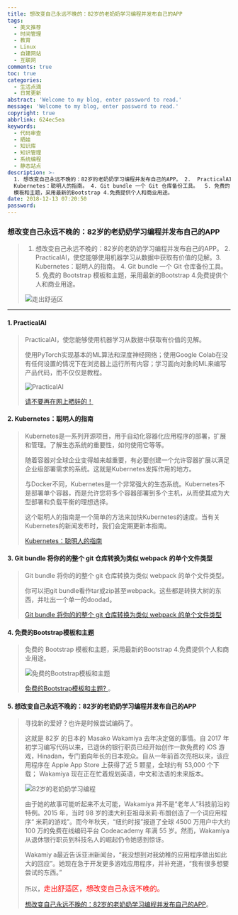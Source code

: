```yaml
---
title: 想改变自己永远不晚的：82岁的老奶奶学习编程并发布自己的APP
tags:
  - 美文推荐
  - 时间管理
  - 教育
  - Linux
  - 自建网站
  - 互联网
comments: true
toc: true
categories:
  - 生活点滴
  - 日常更新
abstract: 'Welcome to my blog, enter password to read.'
message: 'Welcome to my blog, enter password to read.'
copyright: true
abbrlink: 624ec5ea
keywords:
  - 代码审查
  - 晒娃
  - 知识库
  - 知识管理
  - 系统编程
  - 静态站点
description: >-
  1. 想改变自己永远不晚的：82岁的老奶奶学习编程并发布自己的APP。 2.  PracticalAI，使您能够使用机器学习从数据中获取有价值的见解。3.
  Kubernetes：聪明人的指南。 4. Git bundle 一个 Git 仓库备份工具。  5. 免费的 Bootstrap
  模板和主题，采用最新的Bootstrap 4.免费提供个人和商业用途。
date: 2018-12-13 07:20:50
password:
---
```

<script type="text/javascript" src="/js/src/bai.js"></script>

### 想改变自己永远不晚的：82岁的老奶奶学习编程并发布自己的APP
>  1. 想改变自己永远不晚的：82岁的老奶奶学习编程并发布自己的APP。 2.  PracticalAI，使您能够使用机器学习从数据中获取有价值的见解。3. Kubernetes：聪明人的指南。 4. Git bundle 一个 Git 仓库备份工具。  5. 免费的 Bootstrap 模板和主题，采用最新的Bootstrap 4.免费提供个人和商业用途。
>  
> ![走出舒适区](https://ws4.sinaimg.cn/large/006tNbRwgy1fy4pd3n3tbj30xc0m8q5k.jpg)

---
#### 1. PracticalAI
> PracticalAI，使您能够使用机器学习从数据中获取有价值的见解。
> 
> 使用PyTorch实现基本的ML算法和深度神经网络；使用Google Colab在没有任何设置的情况下在浏览器上运行所有内容；学习面向对象的ML来编写产品代码，而不仅仅是教程。
> 
> ![PracticalAI](https://ws1.sinaimg.cn/large/006tNbRwgy1fy4ouwdmdtj30u00uy0vt.jpg)
> 
> [请不要再在网上晒娃的！](https://thenextweb.com/lifehacks/2018/11/12/dont-post-your-kid-online/)

#### 2. Kubernetes：聪明人的指南
> Kubernetes是一系列开源项目，用于自动化容器化应用程序的部署，扩展和管理。了解生态系统的重要性，如何使用它等等。
>
> 随着容器对全球企业变得越来越重要，有必要创建一个允许容器扩展以满足企业级部署需求的系统。这就是Kubernetes发挥作用的地方。
>
>与Docker不同，Kubernetes是一个非常强大的生态系统。Kubernetes不是部署单个容器，而是允许您将多个容器部署到多个主机，从而使其成为大型部署和负载平衡的理想选择。
>
> 这个聪明人的指南是一个简单的方法来加快Kubernetes的速度。当有关Kubernetes的新闻发布时，我们会定期更新本指南。
>
> [Kubernetes：聪明人的指南](https://www.techrepublic.com/article/kubernetes-the-smart-persons-guide/)

#### 3. Git bundle 将你的的整个 git 仓库转换为类似 webpack 的单个文件类型
> Git bundle 将你的的整个 git 仓库转换为类似 webpack 的单个文件类型。
>
> 你可以把git bundle看作tar或zip甚至webpack。这些都是转换大树的东西，并吐出一个单一的doodad。
>
> [Git bundle 将你的的整个 git 仓库转换为类似 webpack 的单个文件类型](http://blog.tplus1.com/blog/2018/12/11/git-bundle-converts-your-whole-repository-into-a-single-file-kind-of-like-webpack/)

#### 4. 免费的Bootstrap模板和主题
> 免费的 Bootstrap 模板和主题，采用最新的Bootstrap 4.免费提供个人和商业用途。
> 
> ![免费的Bootstrap模板和主题](https://ws2.sinaimg.cn/large/006tNbRwgy1fy4p1ect08j30ue0nqta0.jpg)
> 
> [免费的Bootstrap模板和主题? ](https://mdbootstrap.com/freebies/)。

#### 5. 想改变自己永远不晚的：82岁的老奶奶学习编程并发布自己的APP
> 寻找新的爱好？也许是时候尝试编码了。
> 
> 这就是 82岁 的日本的 Masako Wakamiya 去年决定做的事情。自 2017 年初学习编写代码以来，已退休的银行职员已经开始创作一款免费的 iOS 游戏，Hinadan，专门面向年长的日本观众。自从一年前首次亮相以来，该应用程序在 Apple App Store 上获得了近 5 颗星，全球约有 53,000 个下载； Wakamiya 现在正在忙着规划英语，中文和法语的未来版本。
> 
> ![82岁的老奶奶学习编程](https://ws2.sinaimg.cn/large/006tNbRwgy1fy4p8xzscvj30vo0i7tar.jpg)
> 
> 由于她的故事可能听起来不太可能，Wakamiya 并不是“老年人”科技前沿的特例。2015 年，当时 98 岁的澳大利亚祖母米莉·布朗创造了一个词应用程序“ 米莉的游戏”。而今年秋天，“纽约时报”报道了全球 4500 万用户中大约 100 万的免费在线编码平台 Codeacademy 年满 55 岁。然而，Wakamiya 从退休银行职员到科技名人的崛起仍令她感到惊讶。
>
> Wakamiy a最近告诉亚洲新闻台，“我没想到对我幼稚的应用程序做出如此大的回应”。她现在急于开发更多游戏应用程序，并补充道，“我有很多想要尝试的东西。”
> 
> 所以，<font color=red size=3>走出舒适区，想改变自己永远不晚的。</font>
> 
> [想改变自己永远不晚的：82岁的老奶奶学习编程并发布自己的APP](https://www.aarp.org/work/working-at-50-plus/info-2018/worlds-oldest-app-developer-fd.html)。




